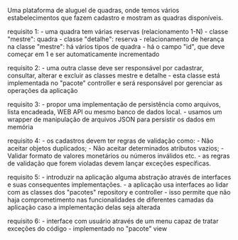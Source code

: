 Uma plataforma de aluguel de quadras, onde temos vários estabelecimentos 
que fazem cadastro e mostram as quadras disponíveis.

requisito 1:
    - uma quadra tem várias reservas (relacionamento 1-N)
        - classe "mestre": quadra
        - classe "detalhe": reserva
    - relacionamento de herança na classe "mestre": há vários tipos de quadra
    - há o campo "id", que deve começar em 1 e ser automaticamente incrementado

requisito 2:
    - uma outra classe deve ser responsável por cadastrar, consultar, alterar e excluir as classes mestre e detalhe
    - esta classe está implementada no "pacote" controller e será responsável por gerenciar as operações da aplicação

requisito 3:
    - propor uma implementação de persistência como arquivos, lista encadeada, WEB API ou mesmo banco de dados local.
    - usamos um wrapper de manipulação de arquivos JSON para persistir os dados em memória

requisito 4:
    - os cadastros devem ter regras de validação como:
        - Não aceitar objetos duplicados;
        - Não aceitar determinados atributos vazios;
        - Validar formato de valores monetários ou números inválidos etc.
    - as regras de validação que forem violadas devem lançar exceções específicas.

requisito 5:
    - introduzir na aplicação alguma abstração através de interfaces e suas consequentes implementações.
    - a aplicação usa interfaces ao lidar com as classes dos "pacotes" repository e controller
    - isso permite que não haja comprometimento nas funcionalidades de diferentes camadas da aplicação caso a implementação delas seja alterada

requisito 6:
    - interface com usuário através de um menu capaz de tratar exceções do código
    - implementado no "pacote" view
